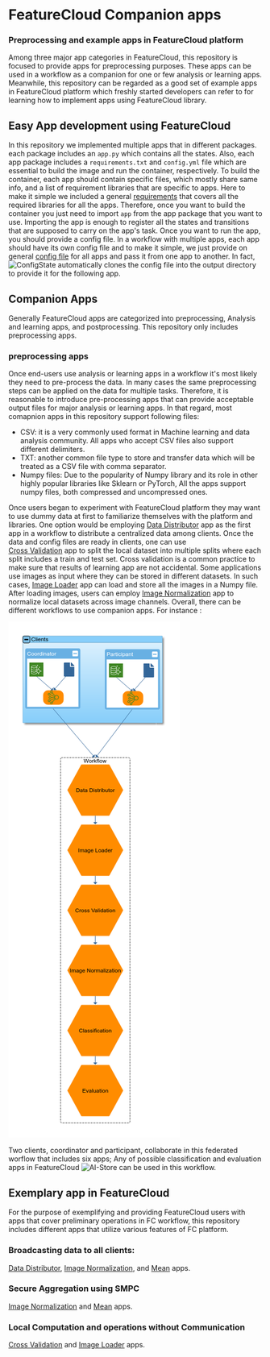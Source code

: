 # FeatureCloud Companion apps

### Preprocessing and example apps in FeatureCloud platform
Among three major app categories in FeatureCloud, this repository is focused to provide apps for preprocessing purposes.
These apps can be used in a workflow as a companion for one or few analysis or learning apps. Meanwhile, this repository can be regarded as a 
good set of example apps in FeatureCloud platform which freshly started developers can refer to for learning 
how to implement apps using FeatureCloud library. 

## Easy App development using FeatureCloud
In this repository we implemented multiple apps that in different packages. each package includes an `app.py` which contains
all the states. Also, each app package includes a `requirements.txt` and `config.yml` file which are essential to build the
image and run the container, respectively. To build the container, each app should contain specific files, which mostly share same info,
and a list of requirement libraries that are specific to apps. Here to make it simple we included a general 
[requirements](requirements.txt) that covers all the required libraries for all the apps. Therefore, once you want to build the 
container you just need to import `app` from the app package that you want to use. Importing the app is enough to register
all the states and transitions that are supposed to carry on the app's task. Once you want to run the app, you should 
provide a config file. In a workflow with multiple apps, each app should have its own config file and to make it simple,
we just provide on general [config file](config.yml) for all apps and pass it from one app to another. In fact, ![ConfigState]()
automatically clones the config file into the output directory to provide it for the following app. 

## Companion Apps
Generally FeatureCloud apps are categorized into preprocessing, Analysis and learning apps, and postprocessing.
This repository only includes preprocessing apps. 

### preprocessing apps
Once end-users use analysis or learning apps in a workflow it's most likely they need to pre-process the data. In many cases 
the same preprocessing steps can be applied on the data for multiple tasks. Therefore, it is reasonable to introduce pre-processing apps
that can provide acceptable output files for major analysis or learning apps. In that regard, most comapnion apps in this repository support
following files:
- CSV: it is a very commonly used format in Machine learning and data analysis community. All apps who accept CSV files also 
support different delimiters.
- TXT: another common file type to store and transfer data which will be treated as a CSV file with comma separator.
- Numpy files: Due to the popularity of Numpy library and its role in other highly popular libraries like Sklearn or PyTorch,
All the apps support numpy files, both compressed and uncompressed ones.

Once users began to experiment with FeatureCloud platform they may want to use dummy data at first to familiarize themselves with 
the platform and libraries. One option would be employing [Data Distributor](/DataDistributor/README.md) app as the first app
in a workflow to distribute a centralized data among clients. Once the data and config files are ready in clients, one can use     
[Cross Validation](/CrossValidation/README.md) app to split the local dataset into multiple splits where each split includes a train and test set.
Cross validation is a common practice to make sure that results of learning app are not accidental. Some applications use images 
as input where they can be stored in different datasets. In such cases, [Image Loader](/ImageLoader/README.md) app can load and store all the
images in a Numpy file. After loading images, users can employ [Image Normalization](/ImageNormalization/README.md) app to normalize local datasets across 
image channels. Overall, there can be different workflows to use companion apps.
For instance :

![Workflow](/data/images/Workflow.png)

Two clients, coordinator and participant, collaborate in this federated worflow that includes six apps; 
Any of possible classification and evaluation apps in FeatureCloud ![AI-Store](https://featurecloud.ai/ai-store) 
can be used in this workflow.

## Exemplary app in FeatureCloud 
For the purpose of exemplifying and providing FeatureCloud users with apps
that cover preliminary operations in FC workflow, this repository includes different apps that utilize various features
of FC platform. 
### Broadcasting data to all clients:
[Data Distributor](/DataDistributor/README.md), [Image Normalization](/ImageNormalization/README.md), and 
[Mean](/Mean/README.md) apps.

### Secure Aggregation using SMPC
[Image Normalization](/ImageNormalization/README.md) and [Mean](/Mean/README.md) apps.

### Local Computation and operations without Communication
[Cross Validation](/CrossValidation/README.md) and [Image Loader](/ImageLoader/README.md) apps.
